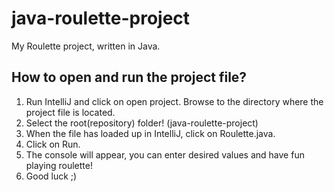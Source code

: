 # java-roulette-project
My Roulette project, written in Java.

## How to open and run the project file?

1. Run IntelliJ and click on open project. Browse to the directory where the project file is located.
2. Select the root(repository) folder! (java-roulette-project)
3. When the file has loaded up in IntelliJ, click on Roulette.java.
4. Click on Run.
5. The console will appear, you can enter desired values and have fun playing roulette!
6. Good luck ;)
